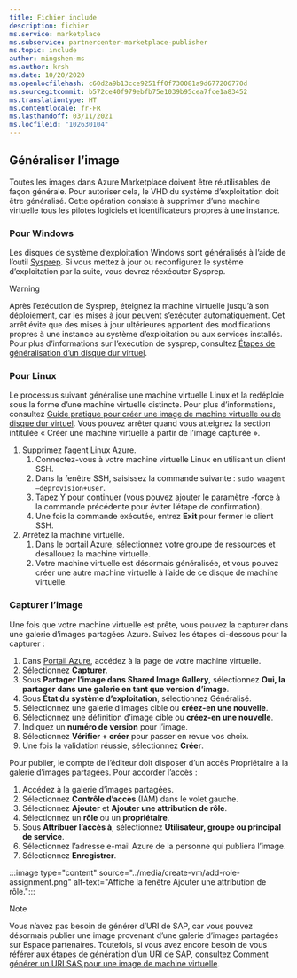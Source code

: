 ```yaml
---
title: Fichier include
description: fichier
ms.service: marketplace
ms.subservice: partnercenter-marketplace-publisher
ms.topic: include
author: mingshen-ms
ms.author: krsh
ms.date: 10/20/2020
ms.openlocfilehash: c60d2a9b13cce9251ff0f730081a9d677206770d
ms.sourcegitcommit: b572ce40f979ebfb75e1039b95cea7fce1a83452
ms.translationtype: HT
ms.contentlocale: fr-FR
ms.lasthandoff: 03/11/2021
ms.locfileid: "102630104"
---
```

## <a name="generalize-the-image"></a>Généraliser l’image

Toutes les images dans Azure Marketplace doivent être réutilisables de façon générale. Pour autoriser cela, le VHD du système d’exploitation doit être généralisé. Cette opération consiste à supprimer d’une machine virtuelle tous les pilotes logiciels et identificateurs propres à une instance.

### <a name="for-windows"></a>Pour Windows

Les disques de système d’exploitation Windows sont généralisés à l’aide de l’outil [Sysprep](/windows-hardware/manufacture/desktop/sysprep--system-preparation--overview). Si vous mettez à jour ou reconfigurez le système d’exploitation par la suite, vous devrez réexécuter Sysprep.

> [!WARNING]
> Après l’exécution de Sysprep, éteignez la machine virtuelle jusqu’à son déploiement, car les mises à jour peuvent s’exécuter automatiquement. Cet arrêt évite que des mises à jour ultérieures apportent des modifications propres à une instance au système d’exploitation ou aux services installés. Pour plus d’informations sur l’exécution de sysprep, consultez [Étapes de généralisation d’un disque dur virtuel](../../virtual-machines/windows/capture-image-resource.md#generalize-the-windows-vm-using-sysprep).

### <a name="for-linux"></a>Pour Linux

Le processus suivant généralise une machine virtuelle Linux et la redéploie sous la forme d’une machine virtuelle distincte. Pour plus d’informations, consultez [Guide pratique pour créer une image de machine virtuelle ou de disque dur virtuel](../../virtual-machines/linux/capture-image.md). Vous pouvez arrêter quand vous atteignez la section intitulée « Créer une machine virtuelle à partir de l’image capturée ».

1. Supprimez l’agent Linux Azure.
    1. Connectez-vous à votre machine virtuelle Linux en utilisant un client SSH.
    2. Dans la fenêtre SSH, saisissez la commande suivante : `sudo waagent –deprovision+user`.
    3. Tapez Y pour continuer (vous pouvez ajouter le paramètre -force à la commande précédente pour éviter l’étape de confirmation).
    4. Une fois la commande exécutée, entrez **Exit** pour fermer le client SSH.
2. Arrêtez la machine virtuelle.
    1. Dans le portail Azure, sélectionnez votre groupe de ressources et désallouez la machine virtuelle.
    2. Votre machine virtuelle est désormais généralisée, et vous pouvez créer une autre machine virtuelle à l’aide de ce disque de machine virtuelle.

### <a name="capture-image"></a>Capturer l’image

Une fois que votre machine virtuelle est prête, vous pouvez la capturer dans une galerie d’images partagées Azure. Suivez les étapes ci-dessous pour la capturer :

1. Dans [Portail Azure](https://ms.portal.azure.com/), accédez à la page de votre machine virtuelle.
2. Sélectionnez **Capturer**.
3. Sous **Partager l’image dans Shared Image Gallery**, sélectionnez **Oui, la partager dans une galerie en tant que version d’image**.
4. Sous **État du système d’exploitation**, sélectionnez Généralisé.
5. Sélectionnez une galerie d’images cible ou **créez-en une nouvelle**.
6. Sélectionnez une définition d’image cible ou **créez-en une nouvelle**.
7. Indiquez un **numéro de version** pour l’image.
8. Sélectionnez **Vérifier + créer** pour passer en revue vos choix.
9. Une fois la validation réussie, sélectionnez **Créer**.

Pour publier, le compte de l’éditeur doit disposer d’un accès Propriétaire à la galerie d’images partagées. Pour accorder l’accès :

1. Accédez à la galerie d’images partagées.
2. Sélectionnez **Contrôle d’accès** (IAM) dans le volet gauche.
3. Sélectionnez **Ajouter** et **Ajouter une attribution de rôle**.
4. Sélectionnez un **rôle** ou un **propriétaire**.
5. Sous **Attribuer l’accès à**, sélectionnez **Utilisateur, groupe ou principal de service**.
6. Sélectionnez l’adresse e-mail Azure de la personne qui publiera l’image.
7. Sélectionnez **Enregistrer**.

:::image type="content" source="../media/create-vm/add-role-assignment.png" alt-text="Affiche la fenêtre Ajouter une attribution de rôle.":::

> [!NOTE]
> Vous n’avez pas besoin de générer d’URI de SAP, car vous pouvez désormais publier une image provenant d’une galerie d’images partagées sur Espace partenaires. Toutefois, si vous avez encore besoin de vous référer aux étapes de génération d’un URI de SAP, consultez [Comment générer un URI SAS pour une image de machine virtuelle](../azure-vm-get-sas-uri.md).
